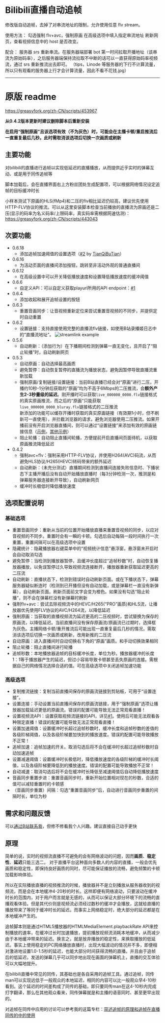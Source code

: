 # Bilibili直播自动追帧

修改版自动追帧，去掉了对串流地址的限制，允许使用任意 flv stream。

使用方法：
勾选强制 flv+avc，强制原画
在高级选项中填入指定串流地址
刷新网页，查看视频信息中的 host 是否改变。

配合：
服务器 srs 重新串流。在服务器端部署 bot 第一时间拉取开播地址（该串流为原始码率），之后服务器端保持流拉取不中断的话可以一直获得原始码率视频流，通过 srs 重新推流出去即可。
（tips，Linode 等服务器的下行不计算流量，所以只有观看的服务器上行才会计算流量，因此不看不花钱.jpg）

---------------------------

# 原版 readme

https://greasyfork.org/zh-CN/scripts/453967

**从0.4.2版本更新时建议删除脚本后重新安装**

**在启用“强制原画”且该选项有效（不为灰色）时，可能会在主播卡顿/重启推流后一直重复最后几秒。此时需取消该选项后切换一次画质或刷新**

## 主要功能

对bilibili的直播进行追帧以实现低延迟的直播播放，从而提供近乎实时的弹幕互动、或是用于同传追帧等

脚本加载后，会在直播界面右上方粉丝团处生成配置项，可以根据网络情况设定追帧的目标缓冲时长

小样本测试下原画的HLS(fMp4)和二压的flv相比延迟仍较高，建议优先使用HTTP-FLV协议的推流。可以从这里安装脚本检查当前播放的直播流为原画还是二压(显示的码率为名义码率/上限码率，真实码率需根据网速估测)： https://greasyfork.org/zh-CN/scripts/443043

## 次要功能

- 0.6.18
	- 添加追帧加速阈值的设置选项（[#2](https://github.com/c-basalt/bilibili-live-seeker-script/pull/2) by [TianQiBuTian](https://github.com/TianQiBuTian)）
- 0.6.16
	- 为活动页面的直播间添加按钮，跳转至非活动外观的普通直播间
- 0.6.12
    - 在高级设置中可以开关降低播放速度和设置降低播放速度的缓冲阈值
- 0.6.6
    - 自定义API：可以自定义获取playurl所用的API endpoint：[#1](https://github.com/c-basalt/bilibili-live-seeker-script/issues/1)
- 0.6.4
	- 添加收起和展开追帧设置的按钮
- 0.6.3
    - 重置音画同步：让音视频重新定位来尝试重置音视频的不同步，并提供定时自动重置
- 0.6.2
    - 设置链接：支持直接使用完整的直播流flv链接，如使用B站录播姬日志中的“直播流地址”。
![streamlink example](https://raw.githubusercontent.com/c-basalt/bilibili-live-seeker-script/main/pic1.png)
- 0.5.6
	- 自动刷新：（添加行为）在下播期间检测到弹幕一直无变化，且开启了“阻止轮播”时，自动刷新网页
- 0.5.3
	- 自动原画：自动选择最高画质
	- 避免暂停：自动恢复暂停的直播流为播放状态，避免因暂停导致直播流重新加载
	- 强制原画/复制链接/设置链接：当前B站直播已经会对“原画”进行二压，开播约10秒-1分钟后获取的“原画”均为不高于6Mbps的二压推流，会**额外产生2-3秒量级的延迟**。刚开播时可以获取`live_000000_0000.flv`链接格式的真实原画推流，而之后的“原画”只能获取`live_000000_0000_bluray.flv`链接格式的二压推流<br>
	新添加的功能可以缓存开播时获取的真实原画链接（有效期1小时，但不刷新可一直使用），并拦截浏览器的请求，避免浏览器使用二压推流。如果开播前没有开启浏览器直播间，则可以通过“设置链接”来添加有效的原画链接信息（[示例](https://basalt-at-bilibili.oss-cn-hongkong.aliyuncs.com/public/playurl.txt)，[其他示例](https://basalt-at-bilibili.oss-cn-hongkong.aliyuncs.com/public/playurls.html)）
	- 阻止轮播：自动阻止直播间轮播，方便提前开启直播间页面待机，以获取原画推流降低延迟
- 0.4.2
	- 强制avc+flv：强制采用HTTP-FLV协议，并使用H264(AVC)码流，从而避免HLS协议/H265(HEVC)转码带来的额外延迟
	- 自动刷新：（未充分测试）直播期间检测到直播间连接失败信息时、下播状态下主播开播后没有自动开始播放直播时（每3分钟检测一次，推测是和弹幕服务器连接断开导致），自动刷新网页
	- 缓冲时长极低时降低播放速度


## 选项配置说明

### 基础选项

- 重置音画同步：重新从当前的位置开始播放直播来重置音视频的同步，以应对音视频的不同步。重置时会有一瞬的卡顿。勾选后自动每隔一段时间执行一次重置，重置间隔可以在高级选项中设置
- 隐藏统计：隐藏播放器右键菜单中的“视频统计信息”悬浮窗，悬浮窗未开启时会自动取消勾选
- 避免暂停：当检测到播放器暂停，且缓冲长度超过“追帧秒数”时，自动恢复播放器播放，以免误暂停过久导致视频流连接断开，播放器重新获取延迟更高的二压流
- 自动刷新：直播状态下，检测到错误时自动刷新页面。或在下播状态下，弹幕服务器疑似断连时（检测到已开播但没有自动加载，或是弹幕栏一直没有新弹幕），自动刷新页面。刷新页面前文字会变为橙色。如果没有勾选“阻止轮播”，则不会在弹幕栏没有新弹幕时刷新
- 强制flv+avc：尝试去除视频流中的HEVC/H265(“PRO”画质)和HLS流，让播放器优先使用FLV协议的AVC/H264流，以降低延迟
- 强制原画：当获取的直播视频流为延迟更高的二压视频时，尝试替换为保存的原画流，以降低延迟。当前直播间没有保存原画流/原画流已过期时，选择框为灰色。主播网络卡顿/重开推流后可能出现一直重复最后几秒的情况，需取消该选项后切换一次画质或刷新，改用新推的二压流
- 自动原画：进入直播间时自动切换右下角的“原画”画质。和手动切换效果相同
- 阻止轮播：阻止直播间进行轮播
- 追帧秒数：本地播放器追帧的目标缓冲长度，单位为秒。播放器缓冲的长度1：1等于播放器产生的延迟，但过小容易导致卡顿甚至丢失原画的连接。需根据自己的网络情况选择合适的值。可在高级选项中关闭追帧加速功能


### 高级选项

- 复制推流链接：复制当前直播间保存的原画流链接到剪贴板，可用于“设置连接”。
- 设置连接：手动设置当前直播间保存的原画流链接，用于“强制原画”选项让播放器加载延迟更低的原画流。错误的配置可能导致无法正常观看直播！
- 设置视频流API：设置获取视频流链接的API，详见[#1](https://github.com/c-basalt/bilibili-live-seeker-script/issues/1)。使用后可能无法观看各种限定直播！错误的配置可能导致无法正常观看直播！
- 设置加速阈值：设置缓冲时长超过追帧秒数时，缓冲长度和追帧秒数的差值的各级阶梯阈值，以及各级阶梯要加快到的播放速度。错误的配置可能导致播放不正常！
- 追帧加速：追帧加速的开关。取消勾选后将不会在缓冲时长超过追帧秒数时自动加速追帧
- 设置减速阈值：设置缓冲时长极低时，降低播放速度的各级阶梯的缓冲时长阈值，以及各级阶梯要降低到的播放速度。错误的配置可能导致播放不正常！
- 自动减速：取消勾选后将不会在缓冲时长降低至减速阈值后自动降低播放速度
- 音画同步重置步进：重置音画同步时，重新开始位置相对现在的秒数，合适的值可以减轻重置时的卡顿感
- （音画同步重置）间隔：勾选“重置音画同步”后，自动进行音画同步重置的间隔时长，单位为秒

## 需求和问题反馈

可以[通过B站联系我](https://space.bilibili.com/521676)，但修不修看我个人兴趣。建议直接自己动手更快

## 原理

简单的说，实时的视频流直播不可避免的会有网络波动的问题，因而**画质**、**稳定性**、**延迟**只能三选二。
对于直播平台这种面向多数人的内容的直播，一般会优先画质和稳定性，即保持良好画质的同时，尽可能保证播放的流畅，避免频繁的卡顿加载影响体验。

所以在实际播放直播的视频推流的时候，播放器并不是立刻播放从服务器收到的视频流，而是会在本地缓冲4-20秒的时长。这样即便有网络波动，只要波动在缓冲时长的范围内，对于用户而言就是无感的，从而可以保证大部分环境下的流畅的直播观看体验。但是其代价则是视频流必须经过数秒的缓冲才会播放，这就给直播的播放带来了等同于缓冲时长的延迟。而事实上网络稳定时，绝大部分的延迟都是在本地缓冲产生的。

追帧脚本则是通过HTML5播放器的HTMLMediaElement.playbackRate API来控制播放的速率，在缓冲过长时加速播放，提前播放视频流消耗本地缓冲，从而减少由于本地缓冲带来的延迟。换言之，就是放弃播放的稳定性，来换取播放的低延迟。事实上使用稳定的PC网络播放直播时，出现大幅波动的情况并不多，即便相对激进地设置1.0-1.5秒的延迟，也能大部分时间获得流畅的直播。并且由于追帧后的低延迟，发送的弹幕几乎可以同步地出现在画面的弹幕机上，直播的交互体验可以大幅地提升。

在bilibili直播中常见的同传，其基础也是各自采用的追帧工具。通过追帧，同传man可以实现远低于一般观众的本地延迟，相同的内容可以比一般观众早4-10秒看到。这个延迟的时间差构成了同传的基础，即只要同传man在这4-10秒内完成打字翻译，那么在其他观众看来，同传弹幕就是和主播的语音同时、甚至更早出现的。

对追帧在同传中应用的讨论可以参考我的这篇专栏：[简述追帧的原理和追帧在直播同传的中的使用](https://www.bilibili.com/read/cv21206210)
